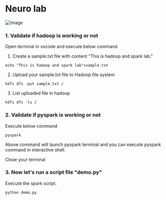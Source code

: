 # Neuro lab


![image](https://user-images.githubusercontent.com/115451707/196919992-edcfea8b-e3f6-4f35-9398-43be66b5622d.png)


### 1. Validate if hadoop is working or not

Open terminal in vscode and execute below command

1. Create a sample.txt file with content "This is hadoop and spark lab."
```
echo "This is hadoop and spark lab">sample.txt

```

2. Upload your sample.txt file to Hadoop file system
```
hdfs dfs -put sample.txt /
```

3. List uploaded file in hadoop 
```
hdfs dfs -ls /
```

### 2. Validate if pyspark is working or not

Execute below command
```
pyspark
```
Above command will launch pyspark terminal and you can execute pyspark command in interactive shell.

Close your terminal

### 3. Now let's run a script file "demo.py"

Execute the spark script. 
```
python demo.py
```